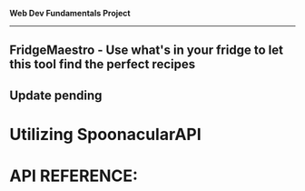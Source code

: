 **Web Dev Fundamentals Project**

---

## FridgeMaestro - Use what's in your fridge to let this tool find the perfect recipes
## Update pending


# Utilizing SpoonacularAPI

# API REFERENCE: 

<!-- 
query  |  string	 |  pasta	 |  The (natural language)  |  recipe search query.
cuisine	string |	italian	 | The cuisine(s) of the recipes. |  One or more, comma separated (will be interpreted as 'OR').
excludeCuisine | 	string | 	greek | 	The cuisine(s) the recipes must not match. One or more, comma separated (will be interpreted as 'AND').
diet | 	string	|  vegetarian	|  The diet for which the recipes must be suitable. 
intolerances  |  string  | 	gluten	A comma-separated list of intolerances. All recipes returned must not contain ingredients that are not suitable for people with the intolerances entered. 
equipment	string	pan	The equipment required. Multiple values will be interpreted as 'or'. For example, value could be "blender, frying pan, bowl".
includeIngredients |  string  |  tomato,+cheese |   A comma-separated list of ingredients that should/must be used in the recipes.
excludeIngredients |  string  |	 eggs  |   A comma-separated list of ingredients or ingredient types that the recipes must not contain.
type	string	main course	The type of recipe. See a full list of supported meal types.
instructionsRequired	boolean	true	Whether the recipes must have instructions.
fillIngredients	boolean	false	Add information about the ingredients and whether they are used or missing in relation to the query.
addRecipeInformation	boolean	false	If set to true, you get more information about the recipes returned.
addRecipeNutrition	boolean	false	If set to true, you get nutritional information about each recipes returned.
author	string	coffeebean	The username of the recipe author.
tags	string	myCustomTag	User defined tags that have to match. The author param has to be set.
recipeBoxId	number	2468	The id of the recipe box to which the search should be limited to.
titleMatch	string	Crock Pot	Enter text that must be found in the title of the recipes.
maxReadyTime	number	20	The maximum time in minutes it should take to prepare and cook the recipe.
ignorePantry	boolean	true	Whether to ignore typical pantry items, such as water, salt, flour, etc.
sort	string	calories	The strategy to sort recipes by. See a full list of supported sorting options.
sortDirection	string	asc	The direction in which to sort. Must be either 'asc' (ascending) or 'desc' (descending).
minCarbs	number	10	The minimum amount of carbohydrates in grams the recipe must have.
maxCarbs	number	100	The maximum amount of carbohydrates in grams the recipe can have.
minProtein	number	10	The minimum amount of protein in grams the recipe must have.
maxProtein	number	100	The maximum amount of protein in grams the recipe can have.
minCalories	number	50	The minimum amount of calories the recipe must have.
maxCalories	number	800	The maximum amount of calories the recipe can have. -->